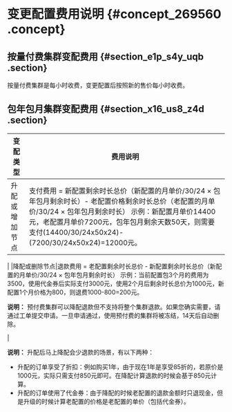 # 变更配置费用说明 {#concept_269560 .concept}

## 按量付费集群变配费用 {#section_e1p_s4y_uqb .section}

按量付费集群是每小时收费，变更配置后按照新的售价每小时收费。

## 包年包月集群变配费用 {#section_x16_us8_z4d .section}

|变配类型|费用说明|
|----|----|
|升配或增加节点|支付费用 = 新配置剩余时长总价（新配置的月单价/30/24 × 包年包月剩余时长）- 老配置价格剩余时长总价（老配置的月单价/30/24 × 包年包月剩余时长） 示例：新配置月单价14400元，老配置月单价7200元，包年包月剩余天数50天，则需要支付\(14400/30/24x50x24\)-\(7200/30/24x50x24\)=12000元。

 |
|降配或删除节点|退款费用 = 老配置剩余时长总价 - 新配置剩余时长总价（新配置的月单价/30/24 × 包年包月剩余时长） 示例：当前配置包3个月的费用为3500，使用代金券后实际支付3000元，使用2个月后剩余时长总价为1000元，新配置1个月价格为800，则退费1000-800=200元。

 **说明：** 预付费集群可以降配退款但不支持将整个集群退款。如果您确实需要，请通过工单提交申请。一旦申请通过，使用预付费的集群将被冻结，14天后自动删除。

 |

**说明：** 升配后马上降配会少退款的场景，有以下两种：

-   升配的订单享受了折扣：例如购买1年，由于现在1年是享受85折的，若原价是1000元，实际只需支付850元即可。在降配计算退款的时候会基于850元计算。
-   升配的订单使用了代金券：由于降配的时候老配置的退款金额时只退现金，但是升级的时候计算老配置的价格是老配置的单价（包括代金券）。

